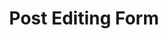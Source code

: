 ---
title: Post Editing Form
description: Use react-hook-forms to create a form to edit posts in markdown. 
weight: 42
lastmod: 2021-02-01T10:23:30-09:00
draft: false
vimeo: 
emoji: 🛑
video_length: 11:47
---